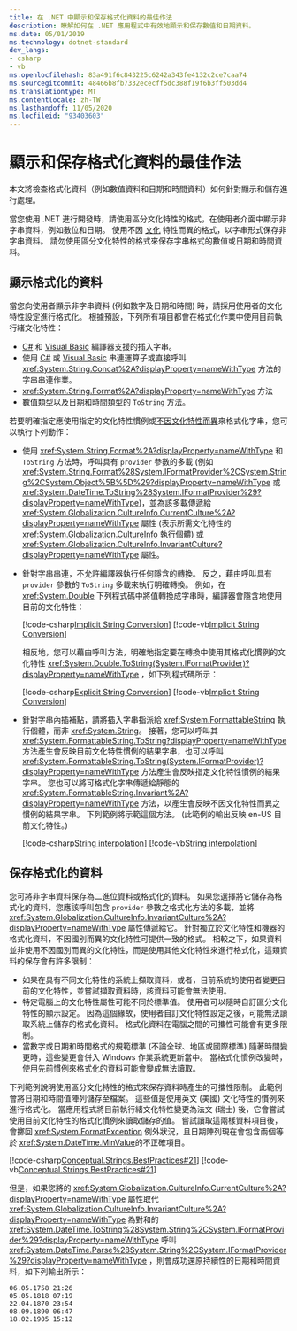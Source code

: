 ```yaml
---
title: 在 .NET 中顯示和保存格式化資料的最佳作法
description: 瞭解如何在 .NET 應用程式中有效地顯示和保存數值和日期資料。
ms.date: 05/01/2019
ms.technology: dotnet-standard
dev_langs:
- csharp
- vb
ms.openlocfilehash: 83a491f6c843225c6242a343fe4132c2ce7caa74
ms.sourcegitcommit: 48466b8fb7332ececff5dc388f19f6b3ff503dd4
ms.translationtype: MT
ms.contentlocale: zh-TW
ms.lasthandoff: 11/05/2020
ms.locfileid: "93403603"
---
```

# <a name="best-practices-for-displaying-and-persisting-formatted-data"></a>顯示和保存格式化資料的最佳作法

本文將檢查格式化資料（例如數值資料和日期和時間資料）如何針對顯示和儲存進行處理。

當您使用 .NET 進行開發時，請使用區分文化特性的格式，在使用者介面中顯示非字串資料，例如數位和日期。 使用不因 [文化](xref:System.Globalization.CultureInfo.InvariantCulture) 特性而異的格式，以字串形式保存非字串資料。 請勿使用區分文化特性的格式來保存字串格式的數值或日期和時間資料。

## <a name="displaying-formatted-data"></a>顯示格式化的資料

當您向使用者顯示非字串資料 (例如數字及日期和時間) 時，請採用使用者的文化特性設定進行格式化。 根據預設，下列所有項目都會在格式化作業中使用目前執行緒文化特性：

- [C#](../../csharp/language-reference/tokens/interpolated.md) 和 [Visual Basic](../../visual-basic/programming-guide/language-features/strings/interpolated-strings.md) 編譯器支援的插入字串。
- 使用 [C#](../../csharp/language-reference/operators/addition-operator.md#string-concatenation) 或 [Visual Basic](../../visual-basic/programming-guide/language-features/operators-and-expressions/concatenation-operators.md) 串連運算子或直接呼叫 <xref:System.String.Concat%2A?displayProperty=nameWithType> 方法的字串串連作業。
- <xref:System.String.Format%2A?displayProperty=nameWithType> 方法
- 數值類型以及日期和時間類型的 `ToString` 方法。

若要明確指定應使用指定的文化特性慣例或[不因文化特性而異](xref:System.Globalization.CultureInfo.InvariantCulture)來格式化字串，您可以執行下列動作：

- 使用 <xref:System.String.Format%2A?displayProperty=nameWithType> 和 `ToString` 方法時，呼叫具有 `provider` 參數的多載 (例如 <xref:System.String.Format%28System.IFormatProvider%2CSystem.String%2CSystem.Object%5B%5D%29?displayProperty=nameWithType> 或 <xref:System.DateTime.ToString%28System.IFormatProvider%29?displayProperty=nameWithType>)，並為該多載傳遞給 <xref:System.Globalization.CultureInfo.CurrentCulture%2A?displayProperty=nameWithType> 屬性 (表示所需文化特性的 <xref:System.Globalization.CultureInfo> 執行個體) 或 <xref:System.Globalization.CultureInfo.InvariantCulture?displayProperty=nameWithType> 屬性。

- 針對字串串連，不允許編譯器執行任何隱含的轉換。 反之，藉由呼叫具有 `provider` 參數的 `ToString` 多載來執行明確轉換。 例如，在 <xref:System.Double> 下列程式碼中將值轉換成字串時，編譯器會隱含地使用目前的文化特性：

  [!code-csharp[Implicit String Conversion](./snippets/best-practices-strings/csharp/tostring/Program.cs#1)]
  [!code-vb[Implicit String Conversion](./snippets/best-practices-strings/vb/tostring/Program.vb#1)]

  相反地，您可以藉由呼叫方法，明確地指定要在轉換中使用其格式化慣例的文化特性 <xref:System.Double.ToString(System.IFormatProvider)?displayProperty=nameWithType> ，如下列程式碼所示：

  [!code-csharp[Explicit String Conversion](./snippets/best-practices-strings/csharp/tostring/Program.cs#2)]
  [!code-vb[Implicit String Conversion](./snippets/best-practices-strings/vb/tostring/Program.vb#2)]

- 針對字串內插補點，請將插入字串指派給 <xref:System.FormattableString> 執行個體，而非 <xref:System.String>。 接著，您可以呼叫其 <xref:System.FormattableString.ToString?displayProperty=nameWithType> 方法產生會反映目前文化特性慣例的結果字串，也可以呼叫 <xref:System.FormattableString.ToString(System.IFormatProvider)?displayProperty=nameWithType> 方法產生會反映指定文化特性慣例的結果字串。 您也可以將可格式化字串傳遞給靜態的 <xref:System.FormattableString.Invariant%2A?displayProperty=nameWithType> 方法，以產生會反映不因文化特性而異之慣例的結果字串。 下列範例將示範這個方法。 (此範例的輸出反映 en-US 目前文化特性。)

  [!code-csharp[String interpolation](./snippets/best-practices-strings/csharp/formattable/Program.cs)]
  [!code-vb[String interpolation](./snippets/best-practices-strings/vb/formattable/Program.vb)]

## <a name="persisting-formatted-data"></a>保存格式化的資料

您可將非字串資料保存為二進位資料或格式化的資料。 如果您選擇將它儲存為格式化的資料，您應該呼叫包含 `provider` 參數之格式化方法的多載，並將 <xref:System.Globalization.CultureInfo.InvariantCulture%2A?displayProperty=nameWithType> 屬性傳遞給它。 針對獨立於文化特性和機器的格式化資料，不因國別而異的文化特性可提供一致的格式。 相較之下，如果資料並非使用不因國別而異的文化特性，而是使用其他文化特性來進行格式化，這類資料的保存會有許多限制：

- 如果在具有不同文化特性的系統上擷取資料，或者，目前系統的使用者變更目前的文化特性，並嘗試擷取資料時，該資料可能會無法使用。
- 特定電腦上的文化特性屬性可能不同於標準值。 使用者可以隨時自訂區分文化特性的顯示設定。 因為這個緣故，使用者自訂文化特性設定之後，可能無法讀取系統上儲存的格式化資料。 格式化資料在電腦之間的可攜性可能會有更多限制。
- 當數字或日期和時間格式的規範標準 (不論全球、地區或國際標準) 隨著時間變更時，這些變更會併入 Windows 作業系統更新當中。 當格式化慣例改變時，使用先前慣例來格式化的資料可能會變成無法讀取。

下列範例說明使用區分文化特性的格式來保存資料時產生的可攜性限制。 此範例會將日期和時間值陣列儲存至檔案。 這些值是使用英文 (美國) 文化特性的慣例來進行格式化。 當應用程式將目前執行緒文化特性變更為法文 (瑞士) 後，它會嘗試使用目前文化特性的格式化慣例來讀取儲存的值。 嘗試讀取這兩樣資料項目後，會擲回 <xref:System.FormatException> 例外狀況，且日期陣列現在會包含兩個等於 <xref:System.DateTime.MinValue>的不正確項目。

[!code-csharp[Conceptual.Strings.BestPractices#21](~/samples/snippets/csharp/VS_Snippets_CLR/conceptual.strings.bestpractices/cs/persistence.cs#21)]
[!code-vb[Conceptual.Strings.BestPractices#21](~/samples/snippets/visualbasic/VS_Snippets_CLR/conceptual.strings.bestpractices/vb/persistence.vb#21)]

但是，如果您將的 <xref:System.Globalization.CultureInfo.CurrentCulture%2A?displayProperty=nameWithType> 屬性取代 <xref:System.Globalization.CultureInfo.InvariantCulture%2A?displayProperty=nameWithType> 為對和的 <xref:System.DateTime.ToString%28System.String%2CSystem.IFormatProvider%29?displayProperty=nameWithType> 呼叫 <xref:System.DateTime.Parse%28System.String%2CSystem.IFormatProvider%29?displayProperty=nameWithType> ，則會成功還原持續性的日期和時間資料，如下列輸出所示：

```console
06.05.1758 21:26
05.05.1818 07:19
22.04.1870 23:54
08.09.1890 06:47
18.02.1905 15:12
```
